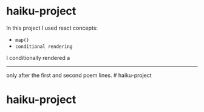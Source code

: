 # haiku-project

In this project I used react concepts:
- `map()` 
- `conditional rendering`

I conditionally rendered a <hr/> only after the first and second poem lines. # haiku-project
# haiku-project
